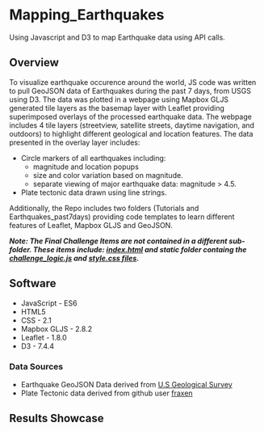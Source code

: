 # Mapping_Earthquakes
Using Javascript and D3 to map Earthquake data using API calls. 

## Overview 
To visualize earthquake occurence around the world, JS code was written to pull GeoJSON data of Earthquakes during the past 7 days, from USGS using D3. The data was plotted in a webpage using Mapbox GLJS generated tile layers as the basemap layer with Leaflet providing superimposed overlays of the processed earthquake data. The webpage includes 4 tile layers (streetview, satellite streets, daytime navigation, and outdoors) to highlight different geological and location features. The data presented in the overlay layer includes: 

- Circle markers of all earthquakes including:
  - magnitude and location popups
  - size and color variation based on magnitude. 
  - separate viewing of major earthquake data: magnitude > 4.5. 
- Plate tectonic data drawn using line strings. 

Additionally, the Repo includes two folders (Tutorials and Earthquakes_past7days) providing code templates to learn different features of Leaflet, Mapbox GLJS and GeoJSON. 

***Note: The Final Challenge Items are not contained in a different sub-folder. These items include: [index.html](https://github.com/Fabalin/Mapping_Earthquakes/blob/main/index.html) and static folder containg the [challenge_logic.js](https://github.com/Fabalin/Mapping_Earthquakes/blob/main/static/js/challenge_logic.js) and [style.css files](https://github.com/Fabalin/Mapping_Earthquakes/blob/main/static/css/style.css).***

## Software
- JavaScript - ES6
- HTML5
- CSS - 2.1
- Mapbox GLJS - 2.8.2
- Leaflet - 1.8.0
- D3 - 7.4.4

### Data Sources
- Earthquake GeoJSON Data derived from [U.S Geological Survey](https://earthquake.usgs.gov/earthquakes/feed/v1.0/geojson.php)
- Plate Tectonic data derived from github user [fraxen](https://github.com/fraxen/tectonicplates/blob/master/GeoJSON/PB2002_boundaries.json)

## Results Showcase
